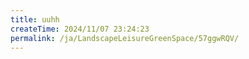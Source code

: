 ```yaml
---
title: uuhh
createTime: 2024/11/07 23:24:23
permalink: /ja/LandscapeLeisureGreenSpace/57ggwRQV/
---
```

